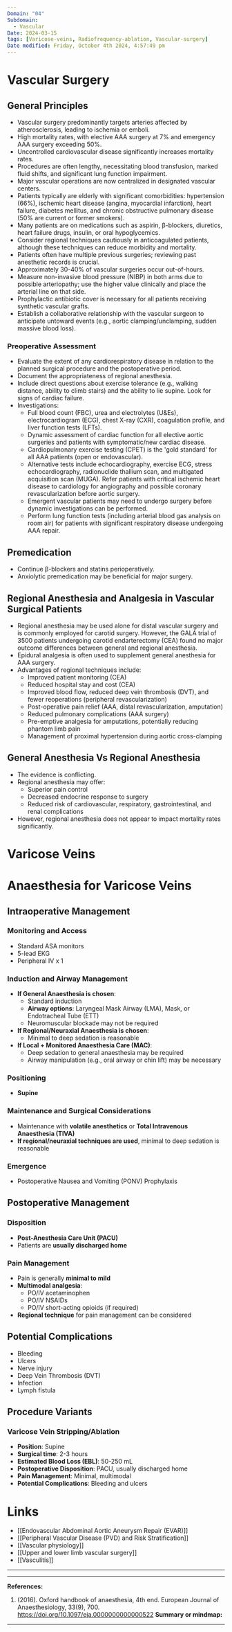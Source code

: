 ```yaml
---
Domain: "04"
Subdomain:
  - Vascular
Date: 2024-03-15
tags: [Varicose-veins, Radiofrequency-ablation, Vascular-surgery]
Date modified: Friday, October 4th 2024, 4:57:49 pm
---
```


# Vascular Surgery

## General Principles
- Vascular surgery predominantly targets arteries affected by atherosclerosis, leading to ischemia or emboli.
- High mortality rates, with elective AAA surgery at 7% and emergency AAA surgery exceeding 50%.
- Uncontrolled cardiovascular disease significantly increases mortality rates.
- Procedures are often lengthy, necessitating blood transfusion, marked fluid shifts, and significant lung function impairment.
- Major vascular operations are now centralized in designated vascular centers.
- Patients typically are elderly with significant comorbidities: hypertension (66%), ischemic heart disease (angina, myocardial infarction), heart failure, diabetes mellitus, and chronic obstructive pulmonary disease (50% are current or former smokers).
- Many patients are on medications such as aspirin, β-blockers, diuretics, heart failure drugs, insulin, or oral hypoglycemics.
- Consider regional techniques cautiously in anticoagulated patients, although these techniques can reduce morbidity and mortality.
- Patients often have multiple previous surgeries; reviewing past anesthetic records is crucial.
- Approximately 30-40% of vascular surgeries occur out-of-hours.
- Measure non-invasive blood pressure (NIBP) in both arms due to possible arteriopathy; use the higher value clinically and place the arterial line on that side.
- Prophylactic antibiotic cover is necessary for all patients receiving synthetic vascular grafts.
- Establish a collaborative relationship with the vascular surgeon to anticipate untoward events (e.g., aortic clamping/unclamping, sudden massive blood loss).

### Preoperative Assessment
- Evaluate the extent of any cardiorespiratory disease in relation to the planned surgical procedure and the postoperative period.
- Document the appropriateness of regional anesthesia.
- Include direct questions about exercise tolerance (e.g., walking distance, ability to climb stairs) and the ability to lie supine. Look for signs of cardiac failure.
- Investigations:
  - Full blood count (FBC), urea and electrolytes (U&Es), electrocardiogram (ECG), chest X-ray (CXR), coagulation profile, and liver function tests (LFTs).
  - Dynamic assessment of cardiac function for all elective aortic surgeries and patients with symptomatic/new cardiac disease.
  - Cardiopulmonary exercise testing (CPET) is the 'gold standard' for all AAA patients (open or endovascular).
  - Alternative tests include echocardiography, exercise ECG, stress echocardiography, radionuclide thallium scan, and multigated acquisition scan (MUGA). Refer patients with critical ischemic heart disease to cardiology for angiography and possible coronary revascularization before aortic surgery.
  - Emergent vascular patients may need to undergo surgery before dynamic investigations can be performed.
  - Perform lung function tests (including arterial blood gas analysis on room air) for patients with significant respiratory disease undergoing AAA repair.

## Premedication
- Continue β-blockers and statins perioperatively.
- Anxiolytic premedication may be beneficial for major surgery.

## Regional Anesthesia and Analgesia in Vascular Surgical Patients
- Regional anesthesia may be used alone for distal vascular surgery and is commonly employed for carotid surgery. However, the GALA trial of 3500 patients undergoing carotid endarterectomy (CEA) found no major outcome differences between general and regional anesthesia.
- Epidural analgesia is often used to supplement general anesthesia for AAA surgery.
- Advantages of regional techniques include:
  - Improved patient monitoring (CEA)
  - Reduced hospital stay and cost (CEA)
  - Improved blood flow, reduced deep vein thrombosis (DVT), and fewer reoperations (peripheral revascularization)
  - Post-operative pain relief (AAA, distal revascularization, amputation)
  - Reduced pulmonary complications (AAA surgery)
  - Pre-emptive analgesia for amputations, potentially reducing phantom limb pain
  - Management of proximal hypertension during aortic cross-clamping

## General Anesthesia Vs Regional Anesthesia
- The evidence is conflicting.
- Regional anesthesia may offer:
  - Superior pain control
  - Decreased endocrine response to surgery
  - Reduced risk of cardiovascular, respiratory, gastrointestinal, and renal complications
- However, regional anesthesia does not appear to impact mortality rates significantly.
# Varicose Veins

# Anaesthesia for Varicose Veins

## Intraoperative Management

### Monitoring and Access
- Standard ASA monitors
- 5-lead EKG
- Peripheral IV x 1

### Induction and Airway Management
- **If General Anaesthesia is chosen**:
  - Standard induction
  - **Airway options**: Laryngeal Mask Airway (LMA), Mask, or Endotracheal Tube (ETT)
  - Neuromuscular blockade may not be required
- **If Regional/Neuraxial Anaesthesia is chosen**:
  - Minimal to deep sedation is reasonable
- **If Local + Monitored Anaesthesia Care (MAC)**:
  - Deep sedation to general anaesthesia may be required
  - Airway manipulation (e.g., oral airway or chin lift) may be necessary

### Positioning
- **Supine**

### Maintenance and Surgical Considerations
- Maintenance with **volatile anesthetics** or **Total Intravenous Anaesthesia (TIVA)**
- **If regional/neuraxial techniques are used**, minimal to deep sedation is reasonable

### Emergence
- Postoperative Nausea and Vomiting (PONV) Prophylaxis

## Postoperative Management

### Disposition
- **Post-Anesthesia Care Unit (PACU)**
- Patients are **usually discharged home**

### Pain Management
- Pain is generally **minimal to mild**
- **Multimodal analgesia**:
  - PO/IV acetaminophen
  - PO/IV NSAIDs
  - PO/IV short-acting opioids (if required)
- **Regional technique** for pain management can be considered

## Potential Complications
- Bleeding
- Ulcers
- Nerve injury
- Deep Vein Thrombosis (DVT)
- Infection
- Lymph fistula

## Procedure Variants

### Varicose Vein Stripping/Ablation
- **Position**: Supine
- **Surgical time**: 2-3 hours
- **Estimated Blood Loss (EBL)**: 50-250 mL
- **Postoperative Disposition**: PACU, usually discharged home
- **Pain Management**: Minimal, multimodal
- **Potential Complications**: Bleeding and ulcers

# Links
- [[Endovascular Abdominal Aortic Aneurysm Repair (EVAR)]]
- [[Peripheral Vascular Disease (PVD) and Risk Stratification]]
- [[Vascular physiology]]
- [[Upper and lower limb vascular surgery]]
- [[Vasculitis]]

---

---
**References:**

1. (2016). Oxford handbook of anaesthesia, 4th end. European Journal of Anaesthesiology, 33(9), 700. https://doi.org/10.1097/eja.0000000000000522
**Summary or mindmap:**

------------------------------------------------------------------------------------------------------------------------------------------------------------------------------------------------------------------------------
